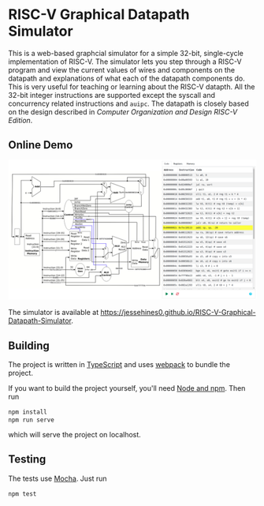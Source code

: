 # RISC-V Graphical Datapath Simulator

This is a web-based graphcial simulator for a simple 32-bit, single-cycle implementation of RISC-V. The simulator lets you step through a RISC-V program and view the current values of wires and components on the datapath and explanations of what each of the datapath components do. This is very useful for teaching or learning about the RISC-V datapth. All the 32-bit integer instructions are supported except the syscall and concurrency related instructions and `auipc`. The datapath is closely based on the design described in *Computer Organization and Design RISC-V Edition*.

## Online Demo
![Screenshot](docs/Screenshot.png)

The simulator is available at https://jessehines0.github.io/RISC-V-Graphical-Datapath-Simulator.

## Building

The project is written in [TypeScript](https://www.typescriptlang.org) and uses [webpack](https://webpack.js.org) to bundle the project.

If you want to build the project yourself, you'll need [Node and npm](https://nodejs.org). Then run
```
npm install
npm run serve
```
which will serve the project on localhost.

## Testing
The tests use [Mocha](https://mochajs.org). Just run
```
npm test
```

